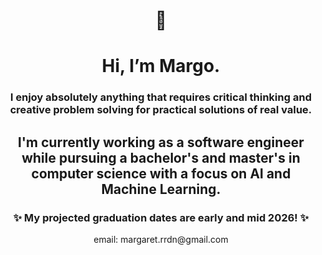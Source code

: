 <h1 align="center">👋</h1>
<h1 align="center">Hi, I’m Margo.</h1>
<h3 align="center">I enjoy absolutely anything that requires critical thinking and creative problem solving for practical solutions of real value.</h3>
<h2 align="center">I'm currently working as a software engineer while pursuing a bachelor's and master's in computer science with a focus on AI and Machine Learning.</h2>
<h3 align="center">✨ My projected graduation dates are early and mid 2026! ✨</h3>

<div align="center">email: margaret.rrdn@gmail.com</div>
<!---
margoriordan/margoriordan is a ✨ special ✨ repository because its `README.md` (this file) appears on your GitHub profile.
You can click the Preview link to take a look at your changes.
--->
